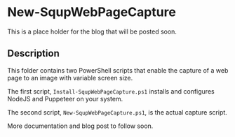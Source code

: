 # New-SqupWebPageCapture #

This is a place holder for the blog that will be posted soon.

## Description ##

This folder contains two PowerShell scripts that enable the capture of a web page to an image with variable screen size.

The first script, `Install-SqupWebPageCapture.ps1` installs and configures NodeJS and Puppeteer on your system.

The second script, `New-SqupWebPageCapture.ps1`, is the actual capture script.

More documentation and blog post to follow soon. 